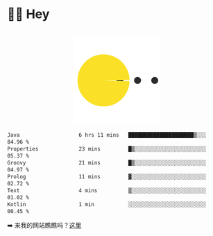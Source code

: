 
# 👋🏻 Hey
<div align="center">
	<br>
	<img src="https://raw.githubusercontent.com/Aniket965/Aniket965/master/pacman.svg?sanitize=true" width="200" height="200">
	<br>
</div>

<!--START_SECTION:waka-->

```text
Java                   6 hrs 11 mins   █████████████████████▒░░░   84.96 %
Properties             23 mins         █▒░░░░░░░░░░░░░░░░░░░░░░░   05.37 %
Groovy                 21 mins         █▒░░░░░░░░░░░░░░░░░░░░░░░   04.97 %
Prolog                 11 mins         ▓░░░░░░░░░░░░░░░░░░░░░░░░   02.72 %
Text                   4 mins          ▒░░░░░░░░░░░░░░░░░░░░░░░░   01.02 %
Kotlin                 1 min           ░░░░░░░░░░░░░░░░░░░░░░░░░   00.45 %
```

<!--END_SECTION:waka-->

 ➡️  来我的网站瞧瞧吗？[这里](https://www.shaolongfei.com)
